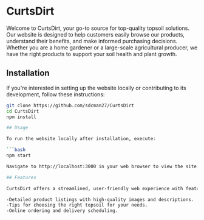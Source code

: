 # CurtsDirt

Welcome to CurtsDirt, your go-to source for top-quality topsoil solutions. Our website is designed to help customers easily browse our products, understand their benefits, and make informed purchasing decisions. Whether you are a home gardener or a large-scale agricultural producer, we have the right products to support your soil health and plant growth.

## Installation

If you're interested in setting up the website locally or contributing to its development, follow these instructions:

```bash
git clone https://github.com/sdcman27/CurtsDirt
cd CurtsDirt
npm install

## Usage

To run the website locally after installation, execute:

```bash
npm start

Navigate to http://localhost:3000 in your web browser to view the site.

## Features

CurtsDirt offers a streamlined, user-friendly web experience with features such as:

-Detailed product listings with high-quality images and descriptions.
-Tips for choosing the right topsoil for your needs.
-Online ordering and delivery scheduling.
